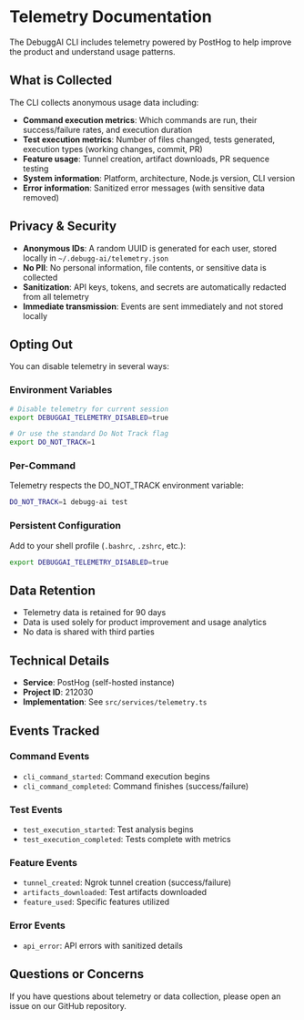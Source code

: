 # Telemetry Documentation

The DebuggAI CLI includes telemetry powered by PostHog to help improve the product and understand usage patterns.

## What is Collected

The CLI collects anonymous usage data including:

- **Command execution metrics**: Which commands are run, their success/failure rates, and execution duration
- **Test execution metrics**: Number of files changed, tests generated, execution types (working changes, commit, PR)
- **Feature usage**: Tunnel creation, artifact downloads, PR sequence testing
- **System information**: Platform, architecture, Node.js version, CLI version
- **Error information**: Sanitized error messages (with sensitive data removed)

## Privacy & Security

- **Anonymous IDs**: A random UUID is generated for each user, stored locally in `~/.debugg-ai/telemetry.json`
- **No PII**: No personal information, file contents, or sensitive data is collected
- **Sanitization**: API keys, tokens, and secrets are automatically redacted from all telemetry
- **Immediate transmission**: Events are sent immediately and not stored locally

## Opting Out

You can disable telemetry in several ways:

### Environment Variables

```bash
# Disable telemetry for current session
export DEBUGGAI_TELEMETRY_DISABLED=true

# Or use the standard Do Not Track flag
export DO_NOT_TRACK=1
```

### Per-Command

Telemetry respects the DO_NOT_TRACK environment variable:

```bash
DO_NOT_TRACK=1 debugg-ai test
```

### Persistent Configuration

Add to your shell profile (`.bashrc`, `.zshrc`, etc.):

```bash
export DEBUGGAI_TELEMETRY_DISABLED=true
```

## Data Retention

- Telemetry data is retained for 90 days
- Data is used solely for product improvement and usage analytics
- No data is shared with third parties

## Technical Details

- **Service**: PostHog (self-hosted instance)
- **Project ID**: 212030
- **Implementation**: See `src/services/telemetry.ts`

## Events Tracked

### Command Events
- `cli_command_started`: Command execution begins
- `cli_command_completed`: Command finishes (success/failure)

### Test Events
- `test_execution_started`: Test analysis begins
- `test_execution_completed`: Tests complete with metrics

### Feature Events
- `tunnel_created`: Ngrok tunnel creation (success/failure)
- `artifacts_downloaded`: Test artifacts downloaded
- `feature_used`: Specific features utilized

### Error Events
- `api_error`: API errors with sanitized details

## Questions or Concerns

If you have questions about telemetry or data collection, please open an issue on our GitHub repository.